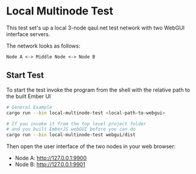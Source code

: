 # Local Multinode Test

This test set's up a local 3-node qaul.net test network with two 
WebGUI interface servers.

The network looks as follows: 

```NoRun
Node A <-> Middle Node <-> Node B
```

## Start Test

To start the test invoke the program from the shell with the relative path to the built Ember UI

```bash
# General Example
cargo run --bin local-multinode-test <local-path-to-webgui>

# If you invoke it from the top level project folder
# and you built EmberJS webGUI before you can do
cargo run --bin local-multinode-test webgui/dist
```

Then open the user interface of the two nodes in your web browser:

* Node A: http://127.0.0.1:9900
* Node B: http://127.0.0.1:9901

